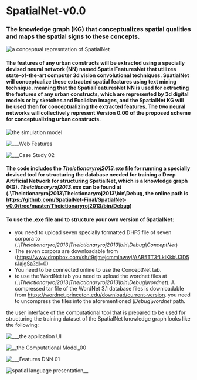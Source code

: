 # SpatialNet-v0.0
### The knowledge graph (KG) that conceptualizes spatial qualities and maps the spatial signs to these concepts. 

        
![a conceptual represntation of SpatialNet](https://user-images.githubusercontent.com/47088273/58963174-fe2d0a00-87ac-11e9-8b7e-f677bca329a6.jpg "Sample concepts of SpatialNet")
        
#### The features of any urban constructs will be extracted using a specially devised neural network (NN) named SpatialFeaturesNet that utilizes state-of-the-art computer 3d vision convolutional techniques. SpatialNet will conceptualize these extracted spatial features using text mining technique. meaning that the SpatialFeaturesNet NN is used for extracting the features of any urban constructs, which are represented by 3d digital models or by sketches and Euclidian images, and the SpatialNet KG will be used then for conceptualizing the extracted features. The two neural networks will collectively represent Version 0.00 of the proposed scheme for conceptualizing urban constructs.
![the simulation model](https://user-images.githubusercontent.com/47088273/59296408-38ebe200-8c86-11e9-8d25-a92a50291f23.png "The proposed procedure for conceptualizing urban constructs, (1) is SpatialFeaturesNet and (2) is SpatialNet")
       
![___Web Features](https://user-images.githubusercontent.com/47088273/59297589-da743300-8c88-11e9-8b91-d6a958d5a3ae.png "exemplary features that will be extracted from any urban construct using SpatialFeaturesNet")
         
![___Case Study 02](https://user-images.githubusercontent.com/47088273/59297821-6f772c00-8c89-11e9-8e85-d0c1008ff32a.png "exemplary extracted features of an urban construct, these features can be comprehensively conceptualized using the KG of SpatialNet")
         
#### The code includes the _Theictionaryroj2013.exe_ file for running a specially devised tool for structuring the database needed for training a Deep Artificial Network for structuring SpatialNet, which is a knowledge graph (KG). _Theictionaryroj2013.exe_ can be found at (.\Theictionaryroj2013\Theictionaryroj2013\bin\Debug, the online path is  https://github.com/SpatialNet-Final/SpatialNet-v0.0/tree/master/Theictionaryroj2013/bin/Debug)
          
#### To use the .exe file and to structure  your own version of SpatialNet:
- you need to upload  seven specially formatted DHF5 file of seven corpora to  (_.\Theictionaryroj2013\Theictionaryroj2013\bin\Debug\ConceptNet_)
- The seven corpora are downloadable from (https://www.dropbox.com/sh/t9rjmejcmminwwj/AAB5TT3fLklKkbU3D5rJajgSa?dl=0)
- You need to be connected online to use the ConceptNet tab.
- to use the WordNet tab you need to upload the wordnet files at (_.\Theictionaryroj2013\Theictionaryroj2013\bin\Debug\wordnet_). A compressed tar file of the WordNet 3.1 database files is downloadable from https://wordnet.princeton.edu/download/current-version. you need to uncompress the files into the aforementioned _\Debug\wordnet_ path. 

the user interface of the computational tool that is prepared to be used for structuring the training dataset of the SpatialNet knowledge graph looks like the following:

![___the application UI](https://user-images.githubusercontent.com/47088273/59104925-1af34a00-8933-11e9-9544-19352dd2de3b.png "a graphical interface of the computational tool that will generate the training dataset")
        
![__the Computational Model_00](https://user-images.githubusercontent.com/47088273/59298067-fcba8080-8c89-11e9-9393-d5fd8d436030.png "the deep NN that will predict the completion  of the SpatialNet's graph")
            
![___Features DNN 01](https://user-images.githubusercontent.com/47088273/59298385-b9acdd00-8c8a-11e9-8247-cf2f12b7410e.png "the deep NN for extracting the features of any urban construct")
              
![spatial language presentation__](https://user-images.githubusercontent.com/47088273/53517776-1f100000-3ad8-11e9-86a5-d8c08fe48140.gif)
